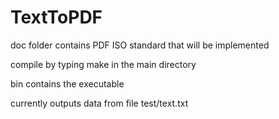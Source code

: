 # TextToPDF
doc folder contains PDF ISO standard that will be implemented

compile by typing make in the main directory

bin contains the executable

currently outputs data from file test/text.txt
